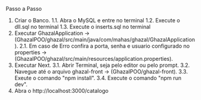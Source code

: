Passo a Passo

1. Criar o Banco.
   1.1. Abra o MySQL e entre no terminal
   1.2. Execute o dll.sql no terminal
   1.3. Execute o inserts.sql no terminal
2. Executar GhazalApplication -> (GhazalPOO/ghazal/src/main/java/com/mahas/ghazal/GhazalApplication).
   2.1. Em caso de Erro confira a porta, senha e usuario configurado no properties -> (GhazalPOO/ghazal/src/main/resources/application.properties).
3. Executar Next.
   3.1. Abrir Terminal, seja pelo editor ou pelo prompt.
   3.2. Navegue até o arquivo ghazal-front -> (GhazalPOO/ghazal-front).
   3.3. Exeute o comando "npm install".
   3.4. Execute o comando "npm run dev".
4. Abra o http://localhost:3000/catalogo
